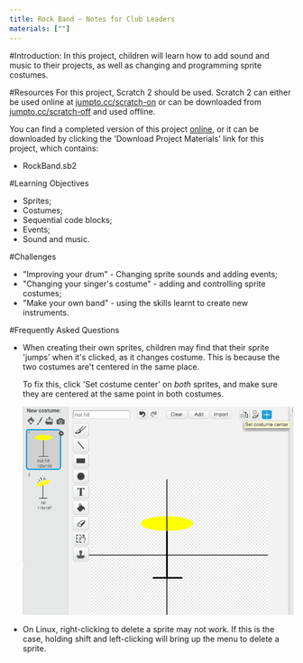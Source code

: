 ```yaml
---
title: Rock Band — Notes for Club Leaders
materials: [""]
---
```


#Introduction:
In this project, children will learn how to add sound and music to their projects, as well as changing and programming sprite costumes.

#Resources
For this project, Scratch 2 should be used. Scratch 2 can either be used online at [jumpto.cc/scratch-on](http://jumpto.cc/scratch-on) or can be downloaded from [jumpto.cc/scratch-off](http://jumpto.cc/scratch-off) and used offline.

You can find a completed version of this project <a href="http://scratch.mit.edu/projects/26741186/#editor">online</a>, or it can be downloaded by clicking the 'Download Project Materials' link for this project, which contains:

+ RockBand.sb2

#Learning Objectives
+ Sprites;
+ Costumes;
+ Sequential code blocks;
+ Events;
+ Sound and music.

#Challenges
+ "Improving your drum" - Changing sprite sounds and adding events;
+ "Changing your singer's costume" - adding and controlling sprite costumes;
+ "Make your own band" - using the skills learnt to create new instruments.

#Frequently Asked Questions
+ When creating their own sprites, children may find that their sprite 'jumps' when it's clicked, as it changes costume. This is because the two costumes are't centered in the same place.

	To fix this, click 'Set costume center' on _both_ sprites, and make sure they are centered at the same point in both costumes.

	![screenshot](images/band-center.png)

+ On Linux, right-clicking to delete a sprite may not work. If this is the case, holding shift and left-clicking will bring up the menu to delete a sprite.
